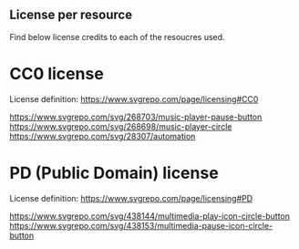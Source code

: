 ## License per resource

Find below license credits to each of the resoucres used.

# CC0 license

License definition: https://www.svgrepo.com/page/licensing#CC0

https://www.svgrepo.com/svg/268703/music-player-pause-button
https://www.svgrepo.com/svg/268698/music-player-circle
https://www.svgrepo.com/svg/28307/automation

# PD (Public Domain) license

License definition: https://www.svgrepo.com/page/licensing#PD

https://www.svgrepo.com/svg/438144/multimedia-play-icon-circle-button
https://www.svgrepo.com/svg/438153/multimedia-pause-icon-circle-button
